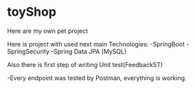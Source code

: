 # toyShop
Here are my own pet project 

Here is project with used next main Technologies:
-SpringBoot
-SpringSecurity
-Spring Data JPA (MySQL)

Also there is first step of writing Unit test(FeedbackST)

-Every endpoint was tested by Postman,  everything is working.
